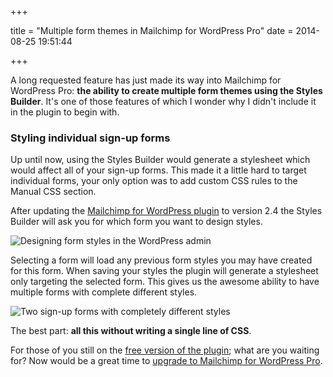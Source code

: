 +++

title = "Multiple form themes in Mailchimp for WordPress Pro"
date = 2014-08-25 19:51:44

+++

<p class="intro">A long requested feature has just made its way into Mailchimp for WordPress Pro: <strong>the ability to create multiple form themes using the Styles Builder</strong>. It's one of those features of which I wonder why I didn't include it in the plugin to begin with.</p>

### Styling individual sign-up forms

Up until now, using the Styles Builder would generate a stylesheet which would affect all of your sign-up forms. This made it a little hard to target individual forms, your only option was to add custom CSS rules to the Manual CSS section.

After updating the [Mailchimp for WordPress plugin](https://www.mc4wp.com/) to version 2.4 the Styles Builder will ask you for which form you want to design styles.

![Designing form styles in the WordPress admin](https://res.cloudinary.com/dannyvankooten/image/upload/v1408995369/multiple-form-themes-styles-builder_i0xqp4.jpg)

Selecting a form will load any previous form styles you may have created for this form. When saving your styles the plugin will generate a stylesheet only targeting the selected form. This gives us the awesome ability to have multiple forms with complete different styles. 

![Two sign-up forms with completely different styles](https://res.cloudinary.com/dannyvankooten/image/upload/v1408995369/form-styles-frontend_gcibew.jpg)

The best part: __all this without writing a single line of CSS__.

For those of you still on the [free version of the plugin](http://wordpress.org/plugins/Mailchimp-for-wp/); what are you waiting for? Now would be a great time to [upgrade to Mailchimp for WordPress Pro](https://www.mc4wp.com/).

